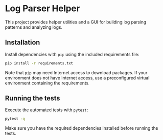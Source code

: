 # Log Parser Helper

This project provides helper utilities and a GUI for building log parsing
patterns and analyzing logs.

## Installation

Install dependencies with `pip` using the included requirements file:

```bash
pip install -r requirements.txt
```

Note that `pip` may need Internet access to download packages. If your
environment does not have Internet access, use a preconfigured virtual
environment containing the requirements.

## Running the tests

Execute the automated tests with `pytest`:

```bash
pytest -q
```

Make sure you have the required dependencies installed before running
the tests.
